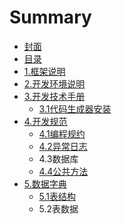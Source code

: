 # Summary

* [封面](README.md)
* [目录](chapter1.md)
* [1.框架说明](1kuang-jia-shuo-ming.md)
* [2.开发环境说明](2kai-fa-huan-jing-shuo-ming.md)
* [3.开发技术手册](3kai-fa-ji-zhu-shou-ce.md)
  * [3.1代码生成器安装](3kai-fa-ji-zhu-shou-ce/31dai-ma-sheng-cheng-qi-an-zhuang.md)
* [4.开发规范](4kai-fa-gui-fan.md)
  * [4.1编程规约](4kai-fa-gui-fan/41bian-cheng-gui-yue.md)
  * [4.2异常日志](4kai-fa-gui-fan/42yi-chang-ri-zhi.md)
  * 4.3数据库
  * [4.4公共方法](4kai-fa-gui-fan/44gong-gong-fang-fa.md)
* [5.数据字典](5shu-ju-zi-dian.md)
  * [5.1表结构](5shu-ju-zi-dian/51biao-jie-gou.md)
  * 5.2表数据

